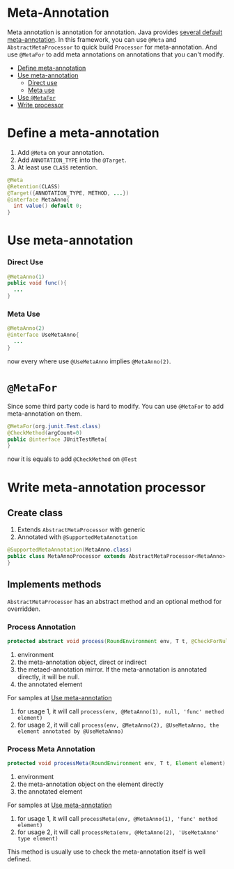 # Meta-Annotation

Meta annotation is annotation for annotation. Java provides [several default meta-annotation](https://en.wikibooks.org/wiki/Java_Programming/Annotations/Meta-Annotations). In this framework, you can use `@Meta` and `AbstractMetaProcessor` to quick build `Processor` for meta-annotation. And use `@MetaFor` to add meta annotations on annotations that you can't modify.

- [Define meta-annotation](#define-a-meta-annotation)
- [Use meta-annotation](#use-meta-annotation)
  - [Direct use](#direct-use)
  - [Meta use](#meta-use)
- [Use `@MetaFor`](#metafor)
- [Write processor](#write-meta-annotation-processor)

# Define a meta-annotation

1. Add `@Meta` on your annotation.
2. Add `ANNOTATION_TYPE` into the `@Target`.
3. At least use `CLASS` retention.

```java
@Meta
@Retention(CLASS)
@Target({ANNOTATION_TYPE, METHOD, ...})
@interface MetaAnno{
  int value() default 0;
} 
```

# Use meta-annotation

### Direct Use

```java
@MetaAnno(1)
public void func(){
  ...
}
```

### Meta Use

```java
@MetaAnno(2)
@interface UseMetaAnno{
  ...
}
```

now every where use `@UseMetaAnno` implies `@MetaAnno(2)`.

# `@MetaFor`

Since some third party code is hard to modify. You can use `@MetaFor` to add meta-annotation on them.

```java
@MetaFor(org.junit.Test.class)
@CheckMethod(argCount=0)
public @interface JUnitTestMeta{
}
```

now it is equals to add `@CheckMethod` on `@Test`

# Write meta-annotation processor

## Create class

1. Extends `AbstractMetaProcessor` with generic
2. Annotated with `@SupportedMetaAnnotation`

```java
@SupportedMetaAnnotation(MetaAnno.class)
public class MetaAnnoProcessor extends AbstractMetaProcessor<MetaAnno> {
}
```

## Implements methods

`AbstractMetaProcessor` has an abstract method and an optional method for overridden.

### Process Annotation

```java
protected abstract void process(RoundEnvironment env, T t, @CheckForNull AnnotationMirror mid, Element element) throws AssertException
```

1. environment
2. the meta-annotation object, direct or indirect
3. the metaed-annotation mirror. If the meta-annotation is annotated directly, it will be null.
4. the annotated element

For samples at [Use meta-annotation](#use-meta-annotation)

1. for usage 1, it will call `process(env, @MetaAnno(1), null, 'func' method element)`
2. for usage 2, it will call `process(env, @MetaAnno(2), @UseMetaAnno, the element annotated by @UseMetaAnno)`

### Process Meta Annotation

```java
protected void processMeta(RoundEnvironment env, T t, Element element) throws AssertException
```

1. environment
2. the meta-annotation object on the element directly
3. the annotated element

For samples at [Use meta-annotation](#use-meta-annotation)

1. for usage 1, it will call `processMeta(env, @MetaAnno(1), 'func' method element)`
2. for usage 2, it will call `processMeta(env, @MetaAnno(2), 'UseMetaAnno' type element)`

This method is usually use to check the meta-annotation itself is well defined.
 